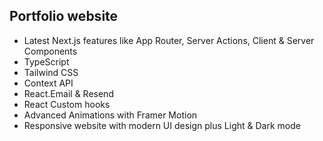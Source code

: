## Portfolio website

- Latest Next.js features like App Router, Server Actions, Client & Server Components
- TypeScript
- Tailwind CSS
- Context API
- React.Email & Resend
- React Custom hooks
- Advanced Animations with Framer Motion
- Responsive website with modern UI design plus Light & Dark mode
